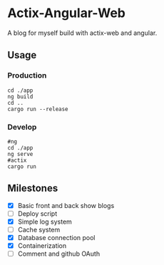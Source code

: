 # Actix-Angular-Web

A blog for myself build with actix-web and angular.

## Usage

### Production

```shell
cd ./app
ng build
cd ..
cargo run --release
```

### Develop

```shell
#ng
cd ./app
ng serve
#actix
cargo run
```

## Milestones

- [x] Basic front and back show blogs
- [ ] Deploy script
- [x] Simple log system
- [ ] Cache system
- [x] Database connection pool
- [x] Containerization
- [ ] Comment and github OAuth

### 